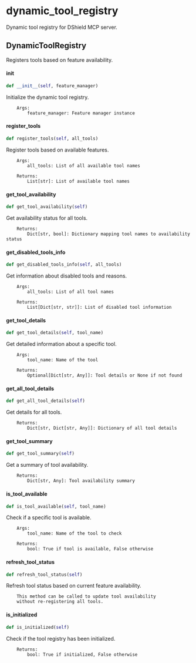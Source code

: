 # dynamic_tool_registry

Dynamic tool registry for DShield MCP server.

## DynamicToolRegistry

Registers tools based on feature availability.

#### __init__

```python
def __init__(self, feature_manager)
```

Initialize the dynamic tool registry.

        Args:
            feature_manager: Feature manager instance

#### register_tools

```python
def register_tools(self, all_tools)
```

Register tools based on available features.

        Args:
            all_tools: List of all available tool names

        Returns:
            List[str]: List of available tool names

#### get_tool_availability

```python
def get_tool_availability(self)
```

Get availability status for all tools.

        Returns:
            Dict[str, bool]: Dictionary mapping tool names to availability status

#### get_disabled_tools_info

```python
def get_disabled_tools_info(self, all_tools)
```

Get information about disabled tools and reasons.

        Args:
            all_tools: List of all tool names

        Returns:
            List[Dict[str, str]]: List of disabled tool information

#### get_tool_details

```python
def get_tool_details(self, tool_name)
```

Get detailed information about a specific tool.

        Args:
            tool_name: Name of the tool

        Returns:
            Optional[Dict[str, Any]]: Tool details or None if not found

#### get_all_tool_details

```python
def get_all_tool_details(self)
```

Get details for all tools.

        Returns:
            Dict[str, Dict[str, Any]]: Dictionary of all tool details

#### get_tool_summary

```python
def get_tool_summary(self)
```

Get a summary of tool availability.

        Returns:
            Dict[str, Any]: Tool availability summary

#### is_tool_available

```python
def is_tool_available(self, tool_name)
```

Check if a specific tool is available.

        Args:
            tool_name: Name of the tool to check

        Returns:
            bool: True if tool is available, False otherwise

#### refresh_tool_status

```python
def refresh_tool_status(self)
```

Refresh tool status based on current feature availability.

        This method can be called to update tool availability
        without re-registering all tools.

#### is_initialized

```python
def is_initialized(self)
```

Check if the tool registry has been initialized.

        Returns:
            bool: True if initialized, False otherwise
